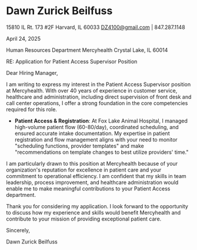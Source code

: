 # Dawn Zurick Beilfuss
15810 IL Rt. 173 #2F
Harvard, IL 60033
DZ4100@gmail.com | 847.287.1148

April 24, 2025

Human Resources Department
Mercyhealth
Crystal Lake, IL 60014

RE: Application for Patient Access Supervisor Position

Dear Hiring Manager,

I am writing to express my interest in the Patient Access Supervisor position at Mercyhealth. With over 40 years of experience in customer service, healthcare and administration, including direct supervision of front desk and call center operations, I offer a strong foundation in the core competencies required for this role.




- **Patient Access & Registration**: At Fox Lake Animal Hospital, I managed high-volume patient flow (60-80/day), coordinated scheduling, and ensured accurate intake documentation. My expertise in patient registration and flow management aligns with your need to monitor "scheduling functions, provider templates" and make "recommendations on template changes to best utilize providers' time."

I am particularly drawn to this position at Mercyhealth because of your organization's reputation for excellence in patient care and your commitment to operational efficiency. I am confident that my skills in team leadership, process improvement, and healthcare administration would enable me to make meaningful contributions to your Patient Access department.

Thank you for considering my application. I look forward to the opportunity to discuss how my experience and skills would benefit Mercyhealth and contribute to your mission of providing exceptional patient care.

Sincerely,

Dawn Zurick Beilfuss

